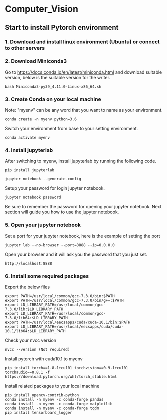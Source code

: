 # Computer_Vision

## Start to install Pytorch environment
### 1. Download and install linux environment (Ubuntu) or connect to other servers  
### 2. Download Miniconda3  
Go to https://docs.conda.io/en/latest/miniconda.html and download suitable version, below is the suitable version for the writer.
```
bash Miniconda3-py39_4.11.0-Linux-x86_64.sh
```
### 3. Create Conda on your local machine  
Note: "myenv" can be any word that you want to name as your environment. 
```
conda create -n myenv python=3.6
```
Switch your environment from base to your setting environment.
```
conda activate myenv
```
### 4. Install jupyterlab
After switching to myenv, install jupyterlab by running the following code.
```
pip install jupyterlab
```
```
jupyter notebook --generate-config
```
Setup your password for login jupyter notebook.
```
jupyter notebook password
```
Be sure to remember the password for opening your jupyter notebook. Next section will guide you how to use the jupyter notebook.

### 5. Open your jupyter notebook
Set a port for your jupyter notebook, here is the example of setting the port
```
jupyter lab --no-browser --port=8888 --ip=0.0.0.0
```
Open your browser and it will ask you the password that you just set.
```
http://localhost:8888
```

### 6. Install some required packages
Export the below files
```
export PATH=/usr/local/common/gcc-7.3.0/bin:$PATH
export PATH=/usr/local/common/gcc-7.3.0/bin/g++:$PATH
export LD_LIBRARY_PATH=/usr/local/common/gcc-7.3.0/lib:$LD_LIBRARY_PATH
export LD_LIBRARY_PATH=/usr/local/common/gcc-7.3.0/lib64:$LD_LIBRARY_PATH
export PATH=/usr/local/eecsapps/cuda/cuda-10.1/bin:$PATH
export LD_LIBRARY_PATH=/usr/local/eecsapps/cuda/cuda-10.1/lib64:$LD_LIBRARY_PATH
```
Check your nvcc version
```
nvcc --version (Not required)
```
Install pytorch with cuda10.1 to myenv
```
pip install torch==1.8.1+cu101 torchvision==0.9.1+cu101 torchaudio==0.8.1 -f https://download.pytorch.org/whl/torch_stable.html
```
Install related packages to your local machine
```
pip install opencv-contrib-python
conda install -n myenv -c conda-forge pandas
conda install -n myenv -c conda-forge matplotlib
conda install -n myenv -c conda-forge tqdm
pip install tensorboard_logger
```
